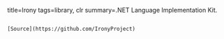 title=Irony
tags=library, clr
summary=.NET Language Implementation Kit.
~~~~~~

[Source](https://github.com/IronyProject)
